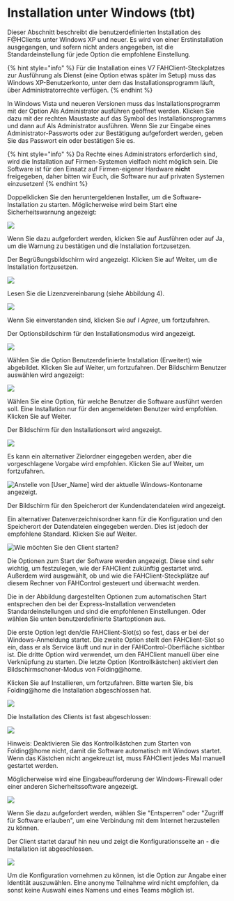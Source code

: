 # Installation unter Windows \(tbt\)

Dieser Abschnitt beschreibt die benutzerdefinierten Installation des F@HClients unter Windows XP und neuer. Es wird von einer Erstinstallation ausgegangen, und sofern nicht anders angegeben, ist die Standardeinstellung für jede Option die empfohlene Einstellung.

{% hint style="info" %}
Für die Installation eines V7 FAHClient-Steckplatzes zur Ausführung als Dienst \(eine Option etwas später im Setup\) muss das Windows XP-Benutzerkonto, unter dem das Installationsprogramm läuft, über Administratorrechte verfügen.
{% endhint %}

In Windows Vista und neueren Versionen muss das Installationsprogramm mit der Option Als Administrator ausführen geöffnet werden. Klicken Sie dazu mit der rechten Maustaste auf das Symbol des Installationsprogramms und dann auf Als Administrator ausführen. Wenn Sie zur Eingabe eines Administrator-Passworts oder zur Bestätigung aufgefordert werden, geben Sie das Passwort ein oder bestätigen Sie es.

{% hint style="info" %}
Da Rechte eines Administrators erforderlich sind, wird die Installation auf Firmen-Systemen vielfach nicht möglich sein. Die Software ist für den Einsatz auf Firmen-eigener Hardware **nicht** freigegeben, daher bitten wir Euch, die Software nur auf privaten Systemen einzusetzen!
{% endhint %}

Doppelklicken Sie den heruntergeldenen Installer, um die Software-Installation zu starten. Möglicherweise wird beim Start eine Sicherheitswarnung angezeigt:

![](../.gitbook/assets/wininst01.png)

Wenn Sie dazu aufgefordert werden, klicken Sie auf Ausführen oder auf Ja, um die Warnung zu bestätigen und die Installation fortzusetzen. 

Der Begrüßungsbildschirm wird angezeigt. Klicken Sie auf Weiter, um die Installation fortzusetzen.

![](../.gitbook/assets/wininst02.png)

Lesen Sie die Lizenzvereinbarung \(siehe Abbildung 4\).

![](../.gitbook/assets/wininst03.png)

Wenn Sie einverstanden sind, klicken Sie auf _I Agree_, um fortzufahren.

Der Optionsbildschirm für den Installationsmodus wird angezeigt.

![](../.gitbook/assets/wininst04.png)

Wählen Sie die Option Benutzerdefinierte Installation \(Erweitert\) wie abgebildet. Klicken Sie auf Weiter, um fortzufahren. Der Bildschirm Benutzer auswählen wird angezeigt:

![](../.gitbook/assets/wininst05.png)

Wählen Sie eine Option, für welche Benutzer die Software ausführt werden soll. Eine Installation nur für den angemeldeten Benutzer wird empfohlen. Klicken Sie auf Weiter.

Der Bildschirm für den Installationsort wird angezeigt.

![](../.gitbook/assets/wininst06.png)

Es kann ein alternativer Zielordner eingegeben werden, aber die vorgeschlagene Vorgabe wird empfohlen. Klicken Sie auf Weiter, um fortzufahren.

![Anstelle von \[User\_Name\] wird der aktuelle Windows-Kontoname angezeigt.](../.gitbook/assets/wininst07.png)

Der Bildschirm für den Speicherort der Kundendatendateien wird angezeigt. 

Ein alternativer Datenverzeichnisordner kann für die Konfiguration und den Speicherort der Datendateien eingegeben werden. Dies ist jedoch der empfohlene Standard. Klicken Sie auf Weiter.

![Wie m&#xF6;chten Sie den Client starten?](../.gitbook/assets/wininst08.png)

Die Optionen zum Start der Software werden angezeigt. Diese sind sehr wichtig, um festzulegen, wie der FAHClient zukünftig gestartet wird. Außerdem wird ausgewählt, ob und wie die FAHClient-Steckplätze auf diesem Rechner von FAHControl gesteuert und überwacht werden.

Die in der Abbildung dargestellten Optionen zum automatischen Start entsprechen den bei der Express-Installation verwendeten Standardeinstellungen und sind die empfohlenen Einstellungen. Oder wählen Sie unten benutzerdefinierte Startoptionen aus.

Die erste Option legt den/die FAHClient-Slot\(s\) so fest, dass er bei der Windows-Anmeldung startet. Die zweite Option stellt den FAHClient-Slot so ein, dass er als Service läuft und nur in der FAHControl-Oberfläche sichtbar ist. Die dritte Option wird verwendet, um den FAHClient manuell über eine Verknüpfung zu starten. Die letzte Option \(Kontrollkästchen\) aktiviert den Bildschirmschoner-Modus von  Folding@home. 

Klicken Sie auf Installieren, um fortzufahren. Bitte warten Sie, bis Folding@home die Installation abgeschlossen hat.

![](../.gitbook/assets/wininst09.png)

Die Installation des Clients ist fast abgeschlossen:

![](../.gitbook/assets/wininst10.png)

Hinweis: Deaktivieren Sie das Kontrollkästchen zum Starten von Folding@home nicht, damit die Software automatisch mit Windows startet. Wenn das Kästchen nicht angekreuzt ist, muss FAHClient jedes Mal manuell gestartet werden.

Möglicherweise wird eine Eingabeaufforderung der Windows-Firewall oder einer anderen Sicherheitssoftware angezeigt.

![](../.gitbook/assets/wininst11.png)

Wenn Sie dazu aufgefordert werden, wählen Sie "Entsperren" oder "Zugriff für Software erlauben", um eine Verbindung mit dem Internet herzustellen zu können.

Der Client startet darauf hin neu und zeigt die Konfigurationsseite an - die Installation ist abgeschlossen.

![](../.gitbook/assets/wininst12.png)

Um die Konfiguration vornehmen zu können, ist die Option zur Angabe einer Identität auszuwählen. EIne anonyme Teilnahme wird nicht empfohlen,  da sonst keine Auswahl eines Namens und eines Teams möglich ist.

